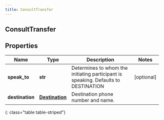 ```yaml
---
title: ConsultTransfer
---
```

## ConsultTransfer

## Properties

|Name | Type | Description | Notes|
|------------ | ------------- | ------------- | -------------|
| **speak_to** | **str** | Determines to whom the initiating participant is speaking. Defaults to DESTINATION | [optional] |
| **destination** | [**Destination**](Destination.html) | Destination phone number and name. | |
{: class="table table-striped"}


